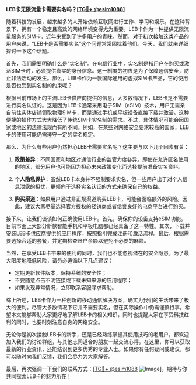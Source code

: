 **LEB卡无限流量卡需要实名吗？[[TG💪+ @esim1088](https://t.me/s/esim1088)]**

随着科技的发展，越来越多的人开始依赖互联网进行工作、学习和娱乐。在这种背景下，拥有一个稳定且高效的网络环境变得尤为重要。LEB卡作为一种提供无限流量服务的SIM卡，近年来受到了许多用户的青睐。然而，对于初次接触这类产品的用户来说，“LEB卡是否需要实名”这个问题常常困扰着他们。今天，我们就来详细探讨一下这个话题。

首先，我们需要明确什么是“实名制”。在电信行业中，实名制是指用户在购买或激活SIM卡时，必须提供真实的身份信息。这一制度的初衷是为了保障通信安全，防止非法活动的发生。那么，LEB卡作为一款国际通用的虚拟SIM卡产品，它的使用是否也受到实名制的约束呢？

根据目前市场上的主流LEB卡供应商提供的信息，大多数情况下，LEB卡是不需要进行实名认证的。这是因为LEB卡通常采用电子SIM（eSIM）技术，用户无需亲自前往实体店铺领取物理SIM卡，而是通过手机或平板设备直接下载并激活。这种便捷的操作方式大大降低了传统SIM卡实名制的需求。不过，具体情况可能会因国家或地区的法律法规而有所不同。例如，在某些对网络安全要求较高的国家，LEB卡的使用可能仍需遵守一定的实名规定。

那么，为什么有些用户仍然担心LEB卡需要实名呢？这主要与以下几个因素有关：

1. **政策差异**：不同国家和地区对通信行业的监管力度各异。即使在允许匿名使用的地区，部分用户也可能因为担心未来政策变化而选择提前准备实名资料。
   
2. **个人隐私保护**：虽然LEB卡本身并不强制要求实名，但一些用户出于对个人信息泄露的担忧，更倾向于选择实名认证的方式来确保自己的权益。

3. **购买渠道**：如果用户通过非正规渠道购买LEB卡，可能会面临额外的风险。因此，建议大家尽量选择官方授权的经销商或者信誉良好的电商平台进行购买。

接下来，让我们谈谈如何正确使用LEB卡。首先，确保你的设备支持eSIM功能。目前市面上大部分新款智能手机和平板电脑都已经具备了这一特性。其次，下载并安装LEB卡供应商提供的应用程序，按照指引完成注册和激活流程。最后，根据需要选择合适的套餐，并定期检查账户余额以避免不必要的麻烦。

当然，在享受LEB卡带来的便利的同时，我们也不能忽视潜在的安全隐患。为了最大限度地降低风险，请务必遵循以下几点建议：

- 定期更新软件版本，保持系统的安全性；
- 不要随意点击不明链接或下载未知来源的应用程序；
- 如果发现异常情况，立即联系客服寻求帮助。

综上所述，LEB卡作为一种创新的移动通信解决方案，确实为我们的生活带来了极大的便利。尽管大多数情况下它并不需要实名，但在实际操作中仍需谨慎行事。希望本文能够帮助大家更好地了解LEB卡的相关知识，同时也提醒大家在享受科技红利的同时，也要时刻注意自身的网络安全。

无论你是初次接触LEB卡的新手，还是已经熟练掌握其使用技巧的老用户，都欢迎加入我们的讨论群组，与其他志同道合的朋友一起交流心得。在这里，你可以获取最新的行业资讯，还能结识到更多优秀的专业人士。如果你有任何疑问或建议，都可以随时向我们反馈，我们会尽力为大家解答。

最后，再次强调一下我们的联系方式：[[TG💪+ @esim1088](https://t.me/s/esim1088) ![Image](https://i.postimg.cc/4NQfJmqS/Snipaste-2025-05-13-00-14-12.png)]。期待与你共同探索LEB卡的魅力所在！